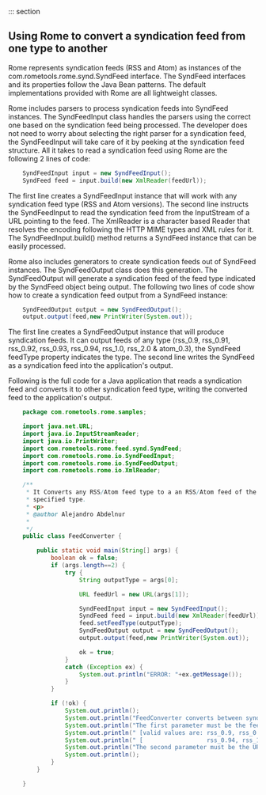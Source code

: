 ::: section
## Using Rome to convert a syndication feed from one type to another

Rome represents syndication feeds (RSS and Atom) as instances of the
com.rometools.rome.synd.SyndFeed interface. The SyndFeed interfaces and
its properties follow the Java Bean patterns. The default
implementations provided with Rome are all lightweight classes.

Rome includes parsers to process syndication feeds into SyndFeed
instances. The SyndFeedInput class handles the parsers using the correct
one based on the syndication feed being processed. The developer does
not need to worry about selecting the right parser for a syndication
feed, the SyndFeedInput will take care of it by peeking at the
syndication feed structure. All it takes to read a syndication feed
using Rome are the following 2 lines of code:

```java
    SyndFeedInput input = new SyndFeedInput();
    SyndFeed feed = input.build(new XmlReader(feedUrl));
```

The first line creates a SyndFeedInput instance that will work with any
syndication feed type (RSS and Atom versions). The second line instructs
the SyndFeedInput to read the syndication feed from the InputStream of a
URL pointing to the feed. The XmlReader is a character based Reader that
resolves the encoding following the HTTP MIME types and XML rules for
it. The SyndFeedInput.build() method returns a SyndFeed instance that
can be easily processed.

Rome also includes generators to create syndication feeds out of
SyndFeed instances. The SyndFeedOutput class does this generation. The
SyndFeedOutput will generate a syndication feed of the feed type
indicated by the SyndFeed object being output. The following two lines
of code show how to create a syndication feed output from a SyndFeed
instance:

```java
    SyndFeedOutput output = new SyndFeedOutput();
    output.output(feed,new PrintWriter(System.out));
```

The first line creates a SyndFeedOutput instance that will produce
syndication feeds. It can output feeds of any type (rss_0.9, rss_0.91,
rss_0.92, rss_0.93, rss_0.94, rss_1.0, rss_2.0 & atom_0.3), the SyndFeed
feedType property indicates the type. The second line writes the
SyndFeed as a syndication feed into the application\'s output.

Following is the full code for a Java application that reads a
syndication feed and converts it to other syndication feed type, writing
the converted feed to the application\'s output.

```java
    package com.rometools.rome.samples;

    import java.net.URL;
    import java.io.InputStreamReader;
    import java.io.PrintWriter;
    import com.rometools.rome.feed.synd.SyndFeed;
    import com.rometools.rome.io.SyndFeedInput;
    import com.rometools.rome.io.SyndFeedOutput;
    import com.rometools.rome.io.XmlReader;

    /**
     * It Converts any RSS/Atom feed type to a an RSS/Atom feed of the
     * specified type.
     * <p>
     * @author Alejandro Abdelnur
     *
     */
    public class FeedConverter {

        public static void main(String[] args) {
            boolean ok = false;
            if (args.length==2) {
                try {
                    String outputType = args[0];

                    URL feedUrl = new URL(args[1]);

                    SyndFeedInput input = new SyndFeedInput();
                    SyndFeed feed = input.build(new XmlReader(feedUrl));
                    feed.setFeedType(outputType);
                    SyndFeedOutput output = new SyndFeedOutput();
                    output.output(feed,new PrintWriter(System.out));

                    ok = true;
                }
                catch (Exception ex) {
                    System.out.println("ERROR: "+ex.getMessage());
                }
            }

            if (!ok) {
                System.out.println();
                System.out.println("FeedConverter converts between syndication feeds types.");
                System.out.println("The first parameter must be the feed type to convert to.");
                System.out.println(" [valid values are: rss_0.9, rss_0.91, rss_0.92, rss_0.93, ]");
                System.out.println(" [                  rss_0.94, rss_1.0, rss_2.0 & atom_0.3  ]");
                System.out.println("The second parameter must be the URL of the feed to convert.");
                System.out.println();
            }
        }

    }
```
